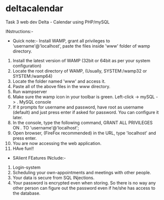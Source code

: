 # deltacalendar

Task 3 web dev Delta - Calendar
using PHP/mySQL

INstructions:- 

* Quick note:- Install WAMP, grant all privileges to 'username'@'localhost', paste the files inside 'www' folder of wamp directory.

1. Install the latest version of WAMP (32bit or 64bit as per your system configuration)
2. Locate the root directory of WAMP, (Usually, SYSTEM:/wamp32 or SYSTEM:/wamp64)
3. Locate the folder named 'www' and access it. 
4. Paste all of the above files in the www directory.
5. Run wampserver 
6. Make sure the wamp icon in your toolbar is green. Left-click -> mySQL -> . MySQL console
7. If it prompts for username and password, have root as username (default) and just press enter if asked for password. You can configure it later.
7. In the console, type the following command,
GRANT ALL PRIVILEGES ON *.* TO 'username'@'localhost';
8. Open browser, (FireFox recommended) in the URL, type 'localhost' and press enter.
9. You are now accessing the web application. 
10. HAve fun!!

* SAlient FEatures INclude:- 
1. Login-system
2. Scheduling your own-appointments and meetings with other people.
3. Your data is secure from SQL INjections. 
4. Your password is encrypted even when storing. So there is no way any other person can figure out the password even if he/she has access to the database.




